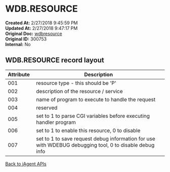 # WDB.RESOURCE

**Created At:** 2/27/2018 9:45:59 PM  
**Updated At:** 2/27/2018 9:47:17 PM  
**Original Doc:** [wdbresource](https://docs.jbase.com/34473-docs/wdbresource)  
**Original ID:** 300753  
**Internal:** No  

## WDB.RESOURCE record layout

| Attribute  | Description  |
| --- | --- |
| 001 | resource type - this should be 'P' |
| 002 | description of the resource / service |
| 003 | name of program to execute to handle the request |
| 004 | reserved |
| 005 | set to 1 to parse CGI variables before executing handler program |
| 006 | set to 1 to enable this resource, 0 to disable |
| 007 | set to 1 to save request debug information for use with WDEBUG debugging tool, 0 to disable debug info |

[Back to jAgent APIs](./../README.md)
